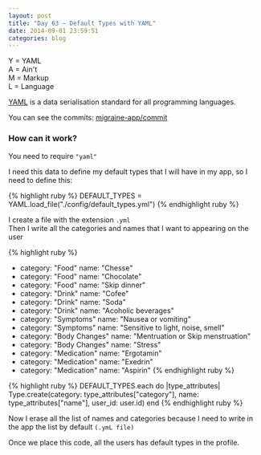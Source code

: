 ```yaml
---
layout: post
title: "Day 63 – Default Types with YAML"
date: 2014-09-01 23:59:51
categories: blog
---
```


Y = YAML  
A = Ain't  
M = Markup  
L = Language

[YAML][1] is a data serialisation standard for all programming languages.

[1]: https://github.com/yaml/yaml-org-site

You can see the commits: [migraine-app/commit][2]

[2]: https://github.com/migraine-io/migraine-app/commit/f34688638e3a874633a174e479f2ebea823561c0

### How can it work?

You need to require `"yaml"`  

I need this data to define my default types that I will have in my app, so I need to define this:

{% highlight ruby %}
DEFAULT_TYPES = YAML.load_file("./config/default_types.yml")
{% endhighlight ruby %}

I create a file with the extension `.yml`  
Then I write all the categories and names that I want to appearing on the user

{% highlight ruby %}
- category: "Food"
  name: "Chesse"
- category: "Food"
  name: "Chocolate"
- category: "Food"
  name: "Skip dinner"
- category: "Drink"
  name: "Cofee"
- category: "Drink"
  name: "Soda"
- category: "Drink"
  name: "Acoholic beverages"
- category: "Symptoms"
  name: "Nausea or vomiting"
- category: "Symptoms"
  name: "Sensitive to light, noise, smell"
- category: "Body Changes"
  name: "Mentruation or Skip menstruation"
- category: "Body Changes"
  name: "Stress"
- category: "Medication"
  name: "Ergotamin"
- category: "Medication"
  name: "Exedrin"
- category: "Medication"
  name: "Aspirin"
{% endhighlight ruby %}

{% highlight ruby %}
DEFAULT_TYPES.each do |type_attributes|
  Type.create(category: type_attributes["category"],
                  name: type_attributes["name"],
               user_id: user.id)
end
{% endhighlight ruby %}

Now I erase all the list of names and categories because I need to write in the app the list by default  `(.ymL file)`

<script src="https://gist.github.com/rociopaez/e1d742a908ac9764d408.js"></script>

Once we place this code, all the users has default types in the profile.

